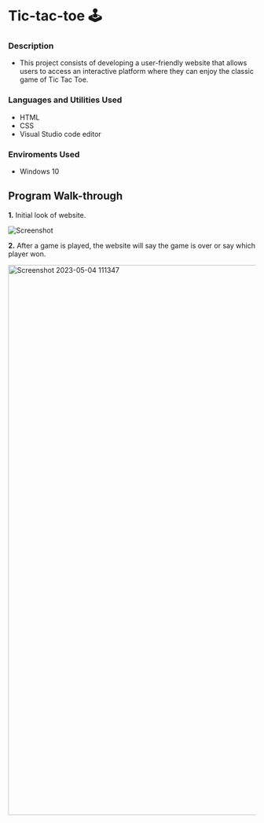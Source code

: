 # Tic-tac-toe 🕹
### Description
- This project consists of developing a user-friendly website that allows users to access an interactive platform where they can enjoy the classic game of Tic Tac Toe. 

### Languages and Utilities Used
- HTML
- CSS
- Visual Studio code editor
### Enviroments Used
- Windows 10
## Program Walk-through
**1.**  Initial look of website.

![Screenshot](https://user-images.githubusercontent.com/116442206/236632229-42355b37-7abc-4f09-90e9-f02ecfec01bf.png)

**2.** After a game is played, the website will say the game is over or say which player won.

<img width="1120" alt="Screenshot 2023-05-04 111347" src="https://user-images.githubusercontent.com/116442206/236632374-d16ce72f-85f3-4769-8104-6a29b9620282.png">
